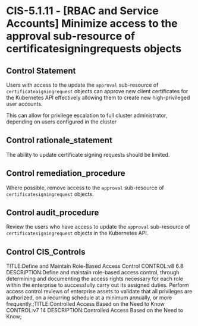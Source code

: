 # CIS-5.1.11 - \[RBAC and Service Accounts\] Minimize access to the approval sub-resource of certificatesigningrequests objects

## Control Statement

Users with access to the update the `approval` sub-resource of `certificateaigningrequest` objects can approve new client certificates for the Kubernetes API effectively allowing them to create new high-privileged user accounts.

This can allow for privilege escalation to full cluster administrator, depending on users configured in the cluster

## Control rationale_statement

The ability to update certificate signing requests should be limited.

## Control remediation_procedure

Where possible, remove access to the `approval` sub-resource of `certificatesigningrequest` objects.

## Control audit_procedure

Review the users who have access to update the `approval` sub-resource of `certificatesigningrequest` objects in the Kubernetes API.

## Control CIS_Controls

TITLE:Define and Maintain Role-Based Access Control CONTROL:v8 6.8 DESCRIPTION:Define and maintain role-based access control, through determining and documenting the access rights necessary for each role within the enterprise to successfully carry out its assigned duties. Perform access control reviews of enterprise assets to validate that all privileges are authorized, on a recurring schedule at a minimum annually, or more frequently.;TITLE:Controlled Access Based on the Need to Know CONTROL:v7 14 DESCRIPTION:Controlled Access Based on the Need to Know;
